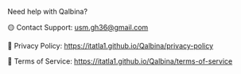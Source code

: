 Need help with Qalbina?


🟡 Contact Support: usm.gh36@gmail.com



📄 Privacy Policy: https://itatla1.github.io/Qalbina/privacy-policy



📜 Terms of Service: https://itatla1.github.io/Qalbina/terms-of-service